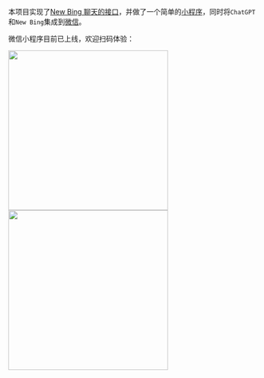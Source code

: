 本项目实现了[New Bing 聊天的接口](./new-bing)，并做了一个简单的[小程序](./bingchat)，同时将`ChatGPT`和`New Bing`集成到[微信](./wechatbot)。

微信小程序目前已上线，欢迎扫码体验：

<image style="width: 320px" src="./qrcode.jpg"/>


<image style="width: 320px" src="./snapshoot.jpg"/>


